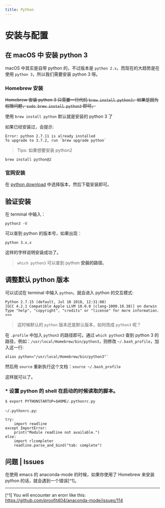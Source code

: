 ```yaml
---
title: Python
---
```


# 安装与配置

## 在 macOS 中 安装 python 3

macOS 中其实是自带 python 的，不过版本是 `python 2.x`，而现在的大趋势是在使用 `python 3`，所以我们需要安装 python 3 呀。

### Homebrew 安装

~~Homebrew 安装 python 3 只需要一行代码 `brew install python3`，如果是因为权限问题，`sudo brew install python3` 即可。~~

使用 `brew install python` 默认就是安装的 python 3 了

如果已经安装过，会提示:

```
Error: python 2.7.11 is already installed
To upgrade to 3.7.2, run `brew upgrade python`
```

> Tips: 如果想要安装 python2

```
brew install python@2
```
### 官网安装
在 [python download]("https://www.python.org/downloads/") 中选择版本，然后下载安装即可。

## 验证安装
在 terminal 中输入：

```
python3 -V
```

可以查到 python 的版本号，如果出现：

```
python 3.x.x
```

这样的字样说明安装成功了。

> `which python3` 可以查到 python **安装的路径**。

## 调整默认 python 版本

可以试试在 terminal 中输入 `python`，就会进入 python 的交互模式:

```{shell}
Python 2.7.15 (default, Jul 10 2018, 12:31:08)
[GCC 4.2.1 Compatible Apple LLVM 10.0.0 (clang-1000.10.38)] on darwin
Type "help", "copyright", "credits" or "license" for more information.
>>>
```
> 这时候默认的 `python` 版本还是默认版本，如何改成 `python3` 呢？

在 `.profile` 中加入 `python3` 的路径即可。通过 `which python3` 查到 python 3 的路径，例如：`/usr/local/Homebrew/bin/python3`，则修改 `~/.bash_profile`，加入这一行:

```
alias python="/usr/local/Homebrew/bin/python3"`
```

然后用 `source` 重新执行这个文档：`source ~/.bash_profile`

这样就可以了。

### * 设置 python 的 shell 在启动的时候读取的脚本。

```
$ export PYTHONSTARTUP=$HOME/.pythonrc.py
```

`~/.pythonrc.py`:

```
try:
    import readline
except ImportError:
    print("Module readline not available.")
else:
    import rlcompleter
    readline.parse_and_bind("tab: complete")
```

## 问题 | Issues

在使用 emacs 的 anaconda-mode 的时候，如果你使用了 Homebrew 来安装 python 的话，就会遇到一个错误[^1]。

---

[^1] You will encounter an erorr like this: https://github.com/proofit404/anaconda-mode/issues/114

